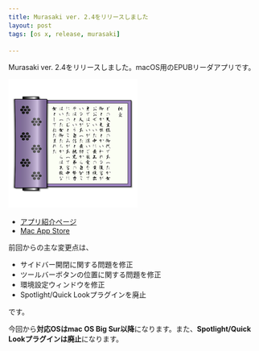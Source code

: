 ```yaml
---
title: Murasaki ver. 2.4をリリースしました
layout: post
tags: [os x, release, murasaki]

---
```


Murasaki ver. 2.4をリリースしました。macOS用のEPUBリーダアプリです。

![](/blog/img/20210722/murasaki_icon.png)

- [アプリ紹介ページ](/mac/murasaki/)
- [Mac App Store](http://itunes.apple.com/jp/app/murasaki/id430300762?mt=12)

前回からの主な変更点は、

- サイドバー開閉に関する問題を修正
- ツールバーボタンの位置に関する問題を修正
- 環境設定ウィンドウを修正
- Spotlight/Quick Lookプラグインを廃止

です。

今回から**対応OSはmac OS Big Sur以降**になります。また、**Spotlight/Quick Lookプラグインは廃止**になります。
